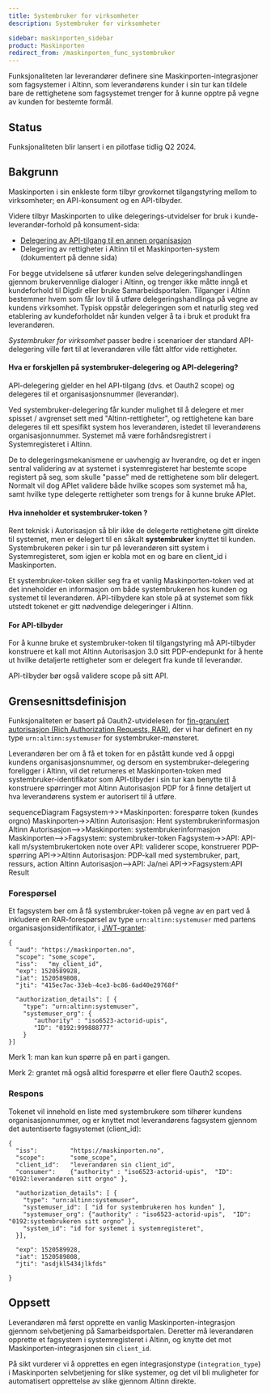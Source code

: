 ```yaml
---
title: Systembruker for virksomheter
description: Systembruker for virksomheter

sidebar: maskinporten_sidebar
product: Maskinporten
redirect_from: /maskinporten_func_systembruker
---
```


Funksjonaliteten lar leverandører definere sine Maskinporten-integrasjoner som fagsystemer i Altinn, som leverandørens kunder i sin tur kan tildele bare de rettighetene som fagsystemet trenger for å kunne opptre på vegne av kunden for bestemte formål.

## Status

Funksjonaliteten blir lansert i en pilotfase tidlig Q2 2024.  

## Bakgrunn

Maskinporten i sin enkleste form tilbyr grovkornet tilgangstyring mellom to virksomheter; en API-konsument og en API-tilbyder. 

Videre tilbyr Maskinporten to ulike delegerings-utvidelser for bruk i kunde-leverandør-forhold på konsument-sida:

* [Delegering av API-tilgang til en annen organisasjon](maskinporten_func_delegering)
* Delegering av rettigheter i Altinn til et Maskinporten-system (dokumentert på denne sida)

For begge utvidelsene så utfører kunden selve delegeringshandlingen gjennom brukervennlige dialoger i Altinn, og trenger ikke måtte inngå et kundeforhold til Digdir eller bruke Samarbeidsportalen.  Tilganger i Altinn bestemmer hvem som får lov til å utføre delegeringshandlinga på vegne av kundens virksomhet. Typisk oppstår delegeringen som et naturlig steg ved etablering av kundeforholdet når kunden velger å ta i bruk et produkt fra leverandøren.

*Systembruker for virksomhet* passer bedre i scenarioer der standard API-delegering ville ført til at leverandøren ville fått altfor vide rettigheter.  

#### Hva er forskjellen på systembruker-delegering og API-delegering?

API-delegering gjelder en hel API-tilgang (dvs. et Oauth2 scope) og delegeres til et organisasjonsnummer (leverandør).

Ved systembruker-delegering får kunder mulighet til å delegere et mer spisset / avgrenset sett med "Altinn-rettigheter", og rettighetene kan bare delegeres til ett spesifikt system hos leverandøren, istedet til leverandørens organisasjonnummer. 
Systemet må være forhåndsregistrert i Systemregisteret i Altinn.  

De to delegeringsmekanismene er uavhengig av hverandre, og det er ingen sentral validering av at systemet i systemregisteret har bestemte scope registert på seg, som skulle "passe" med de rettighetene som blir delegert.  Normalt vil dog APIet validere både hvilke scopes som systemet må ha, samt hvilke type delegerte rettigheter som trengs for å kunne bruke APIet. 


#### Hva inneholder et systembruker-token ?

Rent teknisk i Autorisasjon så blir ikke de delegerte rettighetene gitt direkte til systemet, men er delegert til en såkalt **systembruker** knyttet til kunden. Systembrukeren peker i sin tur på leverandøren sitt system i Systemregisteret, som igjen er kobla mot en og bare en client_id i Maskinporten.

Et systembruker-token skiller seg fra et vanlig Maskinporten-token ved at det inneholder en informasjon om både systembrukeren hos kunden og systemet til leverandøren.  API-tilbydere kan stole på at systemet som fikk utstedt tokenet er gitt nødvendige delegeringer i Altinn. 

#### For API-tilbyder

For å kunne bruke et systembruker-token til tilgangstyring må API-tilbyder konstruere et kall mot Altinn Autorisasjon 3.0 sitt PDP-endepunkt for å hente ut hvilke detaljerte rettigheter som er delegert fra kunde til leverandør.

API-tilbyder bør også validere scope på sitt API.

## Grensesnittsdefinisjon

Funksjonaliteten er basert på Oauth2-utvidelesen for [fin-granulert autorisasjon (Rich Authorization Requests, RAR)](https://datatracker.ietf.org/doc/rfc9396/), der vi har definert en ny type `urn:altinn:systemuser` for systembruker-mønsteret.

Leverandøren ber om å få et token for en påstått kunde ved å oppgi kundens organisasjonsnummer, og dersom en systembruker-delegering foreligger i Altinn, vil det returneres et Maskinporten-token med systembruker-identifikator som API-tilbyder i sin tur kan benytte til å konstruere spørringer mot Altinn Autorisasjon PDP for å finne detaljert ut hva leverandørens system er autorisert til å utføre. 

<div class="mermaid">
sequenceDiagram
    Fagsystem->>+Maskinporten: forespørre token (kundes orgno)
    Maskinporten->>Altinn Autorisasjon: Hent systembrukerinformasjon 
    Altinn Autorisasjon-->>Maskinporten: systembrukerinformasjon
    Maskinporten-->>Fagsystem: systembruker-token
    Fagsystem->>API: API-kall m/systembrukertoken
    note over API: validerer scope, konstruerer PDP-spørring
    API->>Altinn Autorisasjon: PDP-kall med systembruker, part, ressurs, action
    Altinn Autorisasjon-->API: Ja/nei
    API->>Fagsystem:API Result 
</div>

### Forespørsel

Et fagsystem ber om å få systembruker-token på vegne av en part ved å inkludere en RAR-forespørsel av type `urn:altinn:systemuser` med partens organisasjonsidentifikator, i [JWT-grantet](maskinporten_protocol_jwtgrant):

```
{
  "aud": "https://maskinporten.no",
  "scope": "some_scope",
  "iss":   "my_client_id",
  "exp": 1520589928,
  "iat": 1520589808,
  "jti": "415ec7ac-33eb-4ce3-bc86-6ad40e29768f"

  "authorization_details": [ {
    "type": "urn:altinn:systemuser",
    "systemuser_org": {
       "authority" : "iso6523-actorid-upis",  
       "ID": "0192:999888777"  
    }
}]
```

Merk 1: man kan kun spørre på en part i gangen. 

Merk 2: grantet må også alltid forespørre et eller flere Oauth2 scopes.

### Respons

Tokenet vil innehold en liste med systembrukere som tilhører kundens organisasjonnummer, og er knyttet mot leverandørens fagsystem gjennom det autentiserte fagsystemet (client_id):

```
{
  "iss":         "https://maskinporten.no",
  "scope":       "some_scope",
  "client_id":   "leverandøren sin client_id",
  "consumer":    {"authority" : "iso6523-actorid-upis",  "ID": "0192:leverandøren sitt orgno" },
  
  "authorization_details": [ {
    "type": "urn:altinn:systemuser",
    "systemuser_id": [ "id for systembrukeren hos kunden" ], 
    "systemuser_org": {"authority" : "iso6523-actorid-upis",  "ID": "0192:systembrukeren sitt orgno" },
    "system_id": "id for systemet i systemregisteret",
  }],

  "exp": 1520589928,
  "iat": 1520589808,
  "jti": "asdjkl5434jlkfds"

}
```



## Oppsett

Leverandøren må først opprette en vanlig Maskinporten-integrasjon gjennom selvbetjening på Samarbeidsportalen. Deretter må leverandøren opprette et fagsystem i systemregisteret i Altinn, og knytte det mot Maskinporten-integrasjonen sin `client_id`.

På sikt vurderer vi å opprettes en egen integrasjonstype (`integration_type`) i Maskinporten selvbetjening for slike systemer, og det vil bli muligheter for automatisert opprettelse av slike gjennom Altinn direkte.

